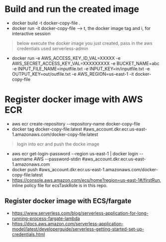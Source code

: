 # Build and run the created image
- docker build -t docker-copy-file .
- docker run -it  docker-copy-file --> t, the docker image tag and i, for interactive session
> below execute the docker image you just created, pass in the aws credentials used serverless-admin
- docker run -e AWS_ACCESS_KEY_ID_VAL=XXXXX -e AWS_SECRET_ACCESS_KEY_VAL=XXXXXXXXX -e BUCKET_NAME=abc -e INPUT_FILE_NAME=inputfile.txt -e INPUT_KEY=in/inputfile.txt -e OUTPUT_KEY=out/outfile.txt  -e AWS_REGION=us-east-1 -it docker-copy-file

Register docker image with AWS ECR
========================================
- aws ecr create-repository --repository-name docker-copy-file
- docker tag docker-copy-file:latest #aws_account.dkr.ecr.us-east-1.amazonaws.com/docker-copy-file:latest
> login into ecr and push the docke image
- aws ecr get-login-password --region us-east-1 | docker login --username AWS --password-stdin #aws_account.dkr.ecr.us-east-1.amazonaws.com
- docker push #aws_account.dkr.ecr.us-east-1.amazonaws.com/docker-copy-file:latest
- https://console.aws.amazon.com/ecs/home?region=us-east-1#/firstRun, inline policy file for ecsTaskRole is in this repo.

Register docker image with ECS/fargate
--------------------------------------
- https://www.serverless.com/blog/serverless-application-for-long-running-process-fargate-lambda
- https://docs.aws.amazon.com/serverless-application-model/latest/developerguide/serverless-getting-started-set-up-credentials.html